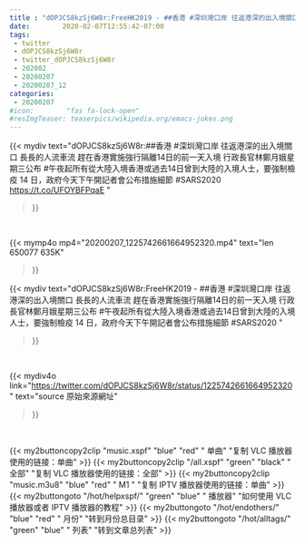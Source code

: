 ```yaml
---
title : "dOPJCS8kzSj6W8r:FreeHK2019 - ##香港 #深圳灣口岸 往返港深的出入境關口 長長的人流車流 趕在香港實施強行隔離14日的前一天入境 行政長官林鄭月娥星期三公布 #午夜起所有從大陸入境香港或過去14日曾到大陸的入境人士，要強制檢疫 14 日，政府今天下午開記者會公布措施細節 #SARS2020 "
date:        2020-02-07T12:55:42-07:00
tags:
 - twitter
 - dOPJCS8kzSj6W8r
 - twitter_dOPJCS8kzSj6W8r
 - 202002
 - 20200207
 - 20200207_12
categories:
 - 20200207
#icon:        "fas fa-lock-open"
#resImgTeaser: teaserpics/wikipedia.org/emacs-jokes.png
---
```


{{< mydiv text="dOPJCS8kzSj6W8r:##香港 #深圳灣口岸 往返港深的出入境關口 長長的人流車流 趕在香港實施強行隔離14日的前一天入境 行政長官林鄭月娥星期三公布 #午夜起所有從大陸入境香港或過去14日曾到大陸的入境人士，要強制檢疫 14 日，政府今天下午開記者會公布措施細節 #SARS2020 https://t.co/UFOYBFPqaE "
>}}
<br>


{{< mymp4o mp4="20200207_1225742661664952320.mp4"
text="len 650077    635K"
>}}


{{< mydiv text="dOPJCS8kzSj6W8r:FreeHK2019 - ##香港 #深圳灣口岸 往返港深的出入境關口 長長的人流車流 趕在香港實施強行隔離14日的前一天入境 行政長官林鄭月娥星期三公布 #午夜起所有從大陸入境香港或過去14日曾到大陸的入境人士，要強制檢疫 14 日，政府今天下午開記者會公布措施細節 #SARS2020 "
>}}
<br>

{{< mydiv4o link="https://twitter.com/dOPJCS8kzSj6W8r/status/1225742661664952320"
text="source 原始來源網址"
>}}


<br>





{{< my2buttoncopy2clip "music.xspf"        "blue"   "red"    " 单曲"  "复制 VLC 播放器使用的链接：单曲" >}} {{< my2buttoncopy2clip "/all.xspf"         "green"  "black"  " 全部"  "复制 VLC 播放器使用的链接：全部" >}} {{< my2buttoncopy2clip "music.m3u8"        "blue"   "red"    " M1 "    "复制 IPTV 播放器使用的链接：单曲" >}} {{< my2buttongoto      "/hot/helpxspf/"    "green"  "blue"   " 播放器" "如何使用 VLC 播放器或者 IPTV 播放器的教程" >}} {{< my2buttongoto      "/hot/endothers/"   "blue"   "red"    " 月份"   "转到月份总目录" >}} {{< my2buttongoto      "/hot/alltags/"     "green"  "blue"   " 列表"   "转到文章总列表" >}} 
